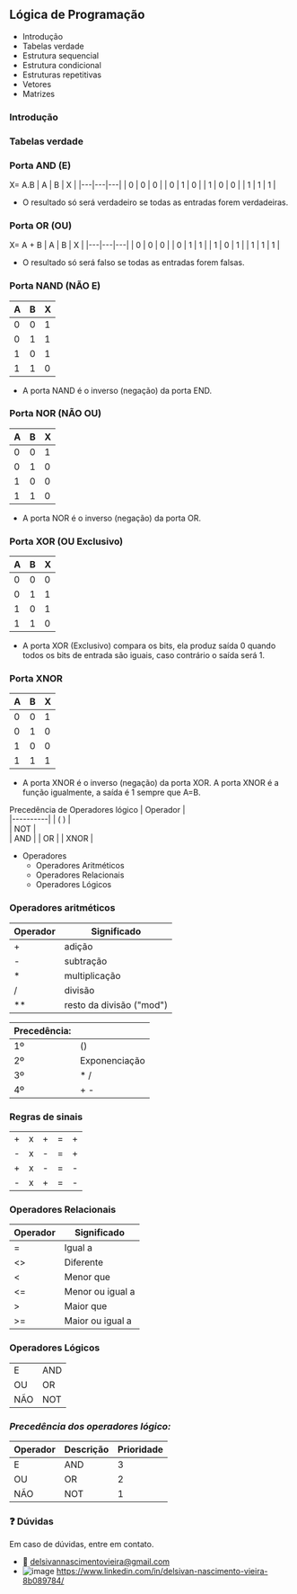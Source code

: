 ## **Lógica de Programação**
- Introdução
- Tabelas verdade
- Estrutura sequencial
- Estrutura condicional
- Estruturas repetitivas
- Vetores
- Matrizes

### Introdução

### Tabelas verdade
### Porta AND (E)
X= A.B
| A | B | X |
|---|---|---|
| 0 | 0 | 0 |
| 0 | 1 | 0 |
| 1 | 0 | 0 |
| 1 | 1 | 1 |
- O resultado só será verdadeiro se todas as entradas forem verdadeiras.

### Porta OR (OU)
X= A + B
| A | B | X |
|---|---|---|
| 0 | 0 | 0 |
| 0 | 1 | 1 |
| 1 | 0 | 1 |
| 1 | 1 | 1 |
- O resultado só será falso se todas as entradas forem falsas.

### Porta NAND (NÃO E)

| A | B | X |
|---|---|---|
| 0 | 0 | 1 |
| 0 | 1 | 1 |
| 1 | 0 | 1 |
| 1 | 1 | 0 |
- A porta NAND é o inverso (negação) da porta END.

### Porta NOR (NÃO OU)

| A | B | X |
|---|---|---|
| 0 | 0 | 1 |
| 0 | 1 | 0 |
| 1 | 0 | 0 |
| 1 | 1 | 0 |
- A porta NOR é o inverso (negação) da porta OR.

### Porta XOR (OU Exclusivo)

| A | B | X |
|---|---|---|
| 0 | 0 | 0 |
| 0 | 1 | 1 |
| 1 | 0 | 1 |
| 1 | 1 | 0 |
- A porta XOR (Exclusivo) compara os bits, ela produz saída 0 quando todos os bits de entrada são iguais, caso contrário o saída será 1.

### Porta XNOR

| A | B | X |
|---|---|---|
| 0 | 0 | 1 |
| 0 | 1 | 0 |
| 1 | 0 | 0 |
| 1 | 1 | 1 |
- A porta XNOR é o inverso (negação) da porta XOR. A porta XNOR é a função igualmente, a saída é 1 sempre que A=B.

Precedência de Operadores lógico
| Operador |                
|----------|
|    ( )   |  
|    NOT   |  
|    AND   | 
|    OR    |
|    XNOR  |  


- Operadores
    - Operadores Aritméticos
    - Operadores Relacionais
    - Operadores Lógicos


### Operadores aritméticos                
| Operador |  Significado              | 
|----------|---------------------------|
|    +     |  adição                   |
|    -     |  subtração                |
|    *     |  multiplicação            |
|    /     |  divisão                  |
|    **    |  resto da divisão ("mod") |


| Precedência:  |                | 
|---------------|--------------- |
|    1º         |  ()            |
|    2º         |  Exponenciação |
|    3º         |  * /           |
|    4º         |  + -           |

### Regras de sinais
|   |   |   |   |   |
|---|---|---|---|---|
| + | x | + | = | + |
| - | x | - | = | + |
| + | x | - | = | - |
| - | x | + | = | - |


### Operadores Relacionais                
| Operador |  Significado              | 
|----------|---------------------------|
|    =     |  Igual a                  |
|    <>    |  Diferente                |
|    <     |  Menor que                |
|    <=    |  Menor ou igual a         |
|    >     |  Maior que                |
|    >=    |  Maior ou igual a         |


### Operadores Lógicos
|     |     | 
|-----|-----|
| E   | AND |
| OU  | OR  |
| NÃO | NOT |


### ***Precedência dos operadores lógico:***
|Operador | Descrição | Prioridade |
|---------|-----------|------------|
| E       |    AND    |     3      |
| OU      |    OR     |     2      |
| NÃO     |   NOT     |     1      |


### :question: Dúvidas
Em caso de dúvidas, entre em contato.
- :email: delsivannascimentovieira@gmail.com
- ![image](https://user-images.githubusercontent.com/65980261/140659733-7929b9d1-3183-4c8a-9ca7-810842621aca.png)
 https://www.linkedin.com/in/delsivan-nascimento-vieira-8b089784/
